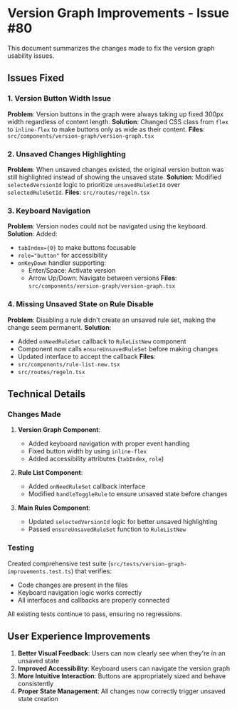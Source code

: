 # Version Graph Improvements - Issue #80

This document summarizes the changes made to fix the version graph usability issues.

## Issues Fixed

### 1. Version Button Width Issue
**Problem**: Version buttons in the graph were always taking up fixed 300px width regardless of content length.
**Solution**: Changed CSS class from `flex` to `inline-flex` to make buttons only as wide as their content.
**Files**: `src/components/version-graph/version-graph.tsx`

### 2. Unsaved Changes Highlighting
**Problem**: When unsaved changes existed, the original version button was still highlighted instead of showing the unsaved state.
**Solution**: Modified `selectedVersionId` logic to prioritize `unsavedRuleSetId` over `selectedRuleSetId`.
**Files**: `src/routes/regeln.tsx`

### 3. Keyboard Navigation
**Problem**: Version nodes could not be navigated using the keyboard.
**Solution**: Added:
- `tabIndex={0}` to make buttons focusable
- `role="button"` for accessibility
- `onKeyDown` handler supporting:
  - Enter/Space: Activate version
  - Arrow Up/Down: Navigate between versions
**Files**: `src/components/version-graph/version-graph.tsx`

### 4. Missing Unsaved State on Rule Disable
**Problem**: Disabling a rule didn't create an unsaved rule set, making the change seem permanent.
**Solution**: 
- Added `onNeedRuleSet` callback to `RuleListNew` component
- Component now calls `ensureUnsavedRuleSet` before making changes
- Updated interface to accept the callback
**Files**: 
- `src/components/rule-list-new.tsx`
- `src/routes/regeln.tsx`

## Technical Details

### Changes Made

1. **Version Graph Component**: 
   - Added keyboard navigation with proper event handling
   - Fixed button width by using `inline-flex`
   - Added accessibility attributes (`tabIndex`, `role`)

2. **Rule List Component**:
   - Added `onNeedRuleSet` callback interface
   - Modified `handleToggleRule` to ensure unsaved state before changes

3. **Main Rules Component**:
   - Updated `selectedVersionId` logic for better unsaved highlighting
   - Passed `ensureUnsavedRuleSet` function to `RuleListNew`

### Testing

Created comprehensive test suite (`src/tests/version-graph-improvements.test.ts`) that verifies:
- Code changes are present in the files
- Keyboard navigation logic works correctly
- All interfaces and callbacks are properly connected

All existing tests continue to pass, ensuring no regressions.

## User Experience Improvements

1. **Better Visual Feedback**: Users can now clearly see when they're in an unsaved state
2. **Improved Accessibility**: Keyboard users can navigate the version graph
3. **More Intuitive Interaction**: Buttons are appropriately sized and behave consistently
4. **Proper State Management**: All changes now correctly trigger unsaved state creation